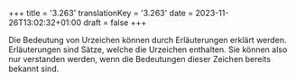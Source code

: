 +++
title = '3.263'
translationKey = '3.263'
date = 2023-11-26T13:02:32+01:00
draft = false
+++

Die Bedeutung von Urzeichen können durch Erläuterungen erklärt werden. Erläuterungen sind Sätze, welche die Urzeichen enthalten. Sie können also nur verstanden werden, wenn die Bedeutungen dieser Zeichen bereits bekannt sind.
